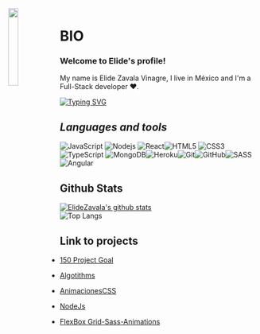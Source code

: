 
<img align='left' src='https://github.com/bryanlolry/bryanlolry/blob/master/gifs/tech.gif' width='20%'/> 

<h1 align="left">BIO</h1>

<h3 align="left">
  Welcome to Elide's profile!
</h3>
My name is Elide Zavala Vinagre, I live in México and I'm a Full-Stack developer ❤️.

[![Typing SVG](https://readme-typing-svg.herokuapp.com?color=00D13B&width=750&lines=I'm+a+simple+human+more+passionate+about+programming+💻)](https://git.io/typing-svg)

<h2 align='left'><i>Languages ​​and tools</i></h2>
<table width="100" align="center">

![JavaScript](https://img.shields.io/badge/-JavaScript-black?style=for-the-badge&logo=javascript) ![Nodejs](https://img.shields.io/badge/-Nodejs-black?style=for-the-badge&logo=Node.js) ![React](https://img.shields.io/badge/-React-black?style=for-the-badge&logo=react)![HTML5](https://img.shields.io/badge/-HTML5-E34F26?style=for-the-badge&logo=html5&logoColor=white) ![CSS3](https://img.shields.io/badge/-CSS3-1572B6?style=for-the-badge&logo=css3)  ![TypeScript](https://img.shields.io/badge/typescript%20-%23007ACC.svg?&style=for-the-badge&logo=typescript&logoColor=white) ![MongoDB](https://img.shields.io/badge/-MongoDB-black?style=for-the-badge&logo=mongodb)![Heroku](https://img.shields.io/badge/-Heroku-430098?style=for-the-badge&logo=heroku)![Git](https://img.shields.io/badge/-Git-black?style=for-the-badge&logo=git)![GitHub](https://img.shields.io/badge/-GitHub-181717?style=for-the-badge&logo=github)![SASS](https://img.shields.io/badge/-SASS-181717?style=for-the-badge&logo=SASS&color=pink) ![Angular](https://img.shields.io/badge/-Angular-red?style=for-the-badge&logo=angular)

## Github Stats

[![ElideZavala's github stats](https://github-readme-stats.vercel.app/api?username=ElideZavala&show_icons=true&hide=["contribs"]&theme=tokyonight)](https://github.com/anuraghazra/github-readme-stats)  
![Top Langs](https://github-readme-stats.vercel.app/api/top-langs/?username=ElideZavala&layout=compact&theme=tokyonight)

## Link to projects

- [150 Project Goal](https://github.com/ElideZavala/150-Project-Goal)
- [Algotithms](https://github.com/ElideZavala/Algorithms)

- [AnimacionesCSS](https://github.com/ElideZavala/AnimacionesCSS)

- [NodeJs](https://github.com/ElideZavala/NodeJs)

- [FlexBox Grid-Sass-Animations](https://github.com/ElideZavala/FlexBox-Grid-Sass-Animations-Full)

